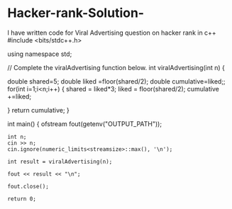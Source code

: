 # Hacker-rank-Solution-
I have written code for Viral Advertising question on hacker rank in c++
#include <bits/stdc++.h>

using namespace std;

// Complete the viralAdvertising function below.
int viralAdvertising(int n) {

double shared=5;
double liked =floor(shared/2);
double cumulative=liked;;
for(int i=1;i<n;i++)
{
    shared = liked*3;
    liked = floor(shared/2);
    cumulative +=liked;
    
}
return cumulative;
}

int main()
{
    ofstream fout(getenv("OUTPUT_PATH"));

    int n;
    cin >> n;
    cin.ignore(numeric_limits<streamsize>::max(), '\n');

    int result = viralAdvertising(n);

    fout << result << "\n";

    fout.close();

    return 0;


